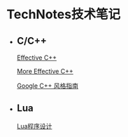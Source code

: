 # TechNotes技术笔记
- ## C/C++
  [Effective C++](C-C++/Effective%20C++/Effective%20C++.md)  

  [More Effective C++](C-C++/More%20Effective%20C++/More%20Effective%20C++.md)

  [Google C++ 风格指南](http://zh-google-styleguide.readthedocs.io/en/latest/google-cpp-styleguide/)
  
- ## Lua
  [Lua程序设计](Lua/Lua%e7%a8%8b%e5%ba%8f%e8%ae%be%e8%ae%a1/Lua%e7%a8%8b%e5%ba%8f%e8%ae%be%e8%ae%a1.md)